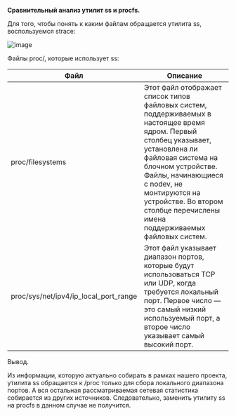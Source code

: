 **Сравнительный анализ утилит ss и procfs.**

Для того, чтобы понять к каким файлам обращается утилита ss, воспользуемся strace:

![image](https://github.com/Saeshnikov/Linux-monitoring-utility/assets/117933964/266fd3bd-829f-41e4-8516-b1b6225edcd7)


Файлы proc/, которые использует ss:

| Файл | Описание |
| --- | --- |
| proc/filesystems | Этот файл отображает список типов файловых систем, поддерживаемых в настоящее время ядром. Первый столбец указывает, установлена ли файловая система на блочном устройстве. Файлы, начинающиеся с nodev, не монтируются на устройстве. Во втором столбце перечислены имена поддерживаемых файловых систем. |
| proc/sys/net/ipv4/ip\_local\_port\_range | Этот файл указывает диапазон портов, которые будут использоваться TCP или UDP, когда требуется локальный порт. Первое число — это самый низкий используемый порт, а второе число указывает самый высокий порт. |

Вывод.

Из информации, которую актуально собирать в рамках нашего проекта, утилита ss обращается к /proc только для сбора локального диапазона портов. А вся остальная рассматриваемая сетевая статистика собирается из других источников. Следовательно, заменить утилиту ss на procfs в данном случае не получится.
